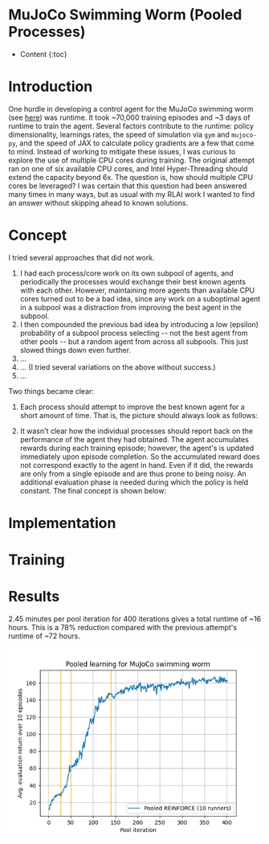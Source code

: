 # MuJoCo Swimming Worm (Pooled Processes)
* Content
{:toc}

# Introduction
One hurdle in developing a control agent for the MuJoCo swimming worm (see [here](mujoco_swimming_worm.md)) was runtime.
It took ~70,000 training episodes and ~3 days of runtime to train the agent. Several factors contribute to the 
runtime:  policy dimensionality, learnings rates, the speed of simulation via `gym` and `mujoco-py`, and the speed of JAX to 
calculate policy gradients are a few that come to mind. Instead of working to mitigate these issues, I was curious to 
explore the use of multiple CPU cores during training. The original attempt ran on one of six available CPU cores, and 
Intel Hyper-Threading should extend the capacity beyond 6x. The question is, how should multiple CPU cores be 
leveraged? I was certain that this question had been answered many times in many ways, but as usual with my RLAI work
I wanted to find an answer without skipping ahead to known solutions.

# Concept
I tried several approaches that did not work.

1. I had each process/core work on its own subpool of agents, and periodically the processes would exchange their best
   known agents with each other. However, maintaining more agents than available CPU cores turned out to be a bad idea, 
   since any work on a suboptimal agent in a subpool was a distraction from improving the best agent in the subpool.
1. I then compounded the previous bad idea by introducing a low (epsilon) probability of a subpool process selecting -- 
   not the best agent from other pools -- but a random agent from across all subpools. This just slowed things down even
   further.
1. ...
1. ... (I tried several variations on the above without success.)
1. ...

Two things became clear:

1. Each process should attempt to improve the best known agent for a short amount of time. That is, the picture should 
   always look as follows:
   
1. It wasn't clear how the individual processes should report back on the performance of the agent they had obtained. 
   The agent accumulates rewards during each training episode; however, the agent's is updated immediately upon episode 
   completion. So the accumulated reward does not correspond exactly to the agent in hand. Even if it did, the rewards 
   are only from a single episode and are thus prone to being noisy. An additional evaluation phase is needed during 
   which the policy is held constant. The final concept is shown below:
   
# Implementation

# Training

# Results

2.45 minutes per pool iteration for 400 iterations gives a total runtime of ~16 hours. This is a 78% reduction compared 
with the previous attempt's runtime of ~72 hours.

![results](mujoco_worm_pooled.png)